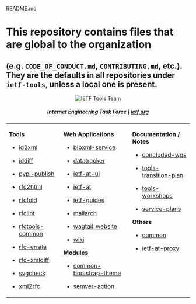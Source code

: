 README.md
# This repository contains files that are global to the organization 
(e.g. `CODE_OF_CONDUCT.md`, `CONTRIBUTING.md`, etc.). 
They are the defaults in all repositories under `ietf-tools`, unless a local one is present.
----
<div align="center">

<a href="https://www.ietf.org/"><img src="https://raw.githubusercontent.com/ietf-tools/common/main/assets/logos/ietf-tools-team.svg" alt="IETF Tools Team" /></a>

##### Internet Engineering Task Force | [ietf.org](https://www.ietf.org/)

</div>

<div align="center">

<table><tbody><tr><td valign="top">

<img width="300" height="1" />

    

**Tools**

- [id2xml](https://github.com/ietf-tools/id2xml)

- [iddiff](https://github.com/ietf-tools/iddiff)

- [pypi-publish](https://github.com/ietf-tools/pypi-publish)

- [rfc2html](https://github.com/ietf-tools/rfc2html)

- [rfcfold](https://github.com/ietf-tools/rfcfold)

- [rfclint](https://github.com/ietf-tools/rfclint)

- [rfctools-common](https://github.com/ietf-tools/rfctools-common)

- [rfc-errata](https://github.com/ietf-tools/rfc-errata)

- [rfc-xmldiff](https://github.com/ietf-tools/rfc-xmldiff)

- [svgcheck](https://github.com/ietf-tools/svgcheck)

- [xml2rfc](https://github.com/ietf-tools/xml2rfc)

    

</td><td valign="top">

<img width="300" height="1" />

    

**Web Applications**

- [bibxml-service](https://github.com/ietf-tools/bibxml-service/)

- [datatracker](https://github.com/ietf-tools/datatracker)

- [ietf-at-ui](https://github.com/ietf-tools/ietf-at-ui)

- [ietf-at](https://github.com/ietf-tools/ietf-at)

- [ietf-guides](https://github.com/ietf-tools/ietf-guides)

- [mailarch](https://github.com/ietf-tools/mailarch)

- [wagtail_website](https://github.com/ietf-tools/wagtail_website)

- [wiki](https://github.com/ietf-tools/wiki)

    

**Modules**

    

- [common-bootstrap-theme](https://github.com/ietf-tools/common-bootstrap-theme)

- [semver-action](https://github.com/ietf-tools/semver-action)

    

</td><td valign="top">

<img width="300" height="1" />

    

**Documentation / Notes**

    

- [concluded-wgs](https://github.com/ietf-tools/concluded-wgs)

- [tools-transition-plan](https://github.com/ietf-tools/tools-transition-plan)

- [tools-workshops](https://github.com/ietf-tools/tools-workshops)

- [service-plans](https://github.com/ietf-tools/service-plans)

    

**Others**

- [common](https://github.com/ietf-tools/common)

- [ietf-at-proxy](https://github.com/ietf-tools/ietf-at-proxy)

    

</td></tr></tbody></table>

</div>
